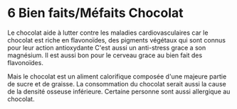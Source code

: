 # 6 Bien faits/Méfaits Chocolat

Le chocolat aide à lutter contre les maladies cardiovasculaires car le chocolat est riche en flavonoïdes,
des pigments végétaux qui sont connus pour leur action antioxydante
C'est aussi un anti-stress grace a son magnésium.
Il est aussi bon pour le cerveau grace au bien fait des flavonoïdes.

Mais le chocolat est un aliment calorifique composée d'une majeure partie de sucre et de graisse.
La consommation du chocolat serait aussi la cause de la densité osseuse inférieure.
Certaine personne sont aussi allergique au chocolat.